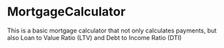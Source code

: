 # MortgageCalculator

This is a basic mortgage calculator that not only calculates payments, but also Loan to Value Ratio (LTV) and Debt to Income Ratio (DTI)
